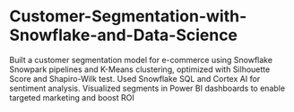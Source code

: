# Customer-Segmentation-with-Snowflake-and-Data-Science
Built a customer segmentation model for e-commerce using Snowflake Snowpark pipelines and K-Means clustering, optimized with Silhouette Score and Shapiro-Wilk test. Used Snowflake SQL and Cortex AI for sentiment analysis. Visualized segments in Power BI dashboards to enable targeted marketing and boost ROI

